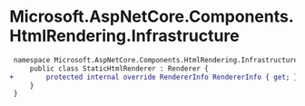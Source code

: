 # Microsoft.AspNetCore.Components.HtmlRendering.Infrastructure

``` diff
 namespace Microsoft.AspNetCore.Components.HtmlRendering.Infrastructure {
     public class StaticHtmlRenderer : Renderer {
+        protected internal override RendererInfo RendererInfo { get; }
     }
 }
```
